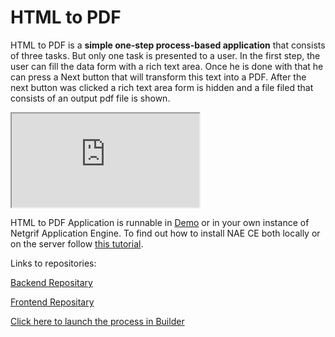 # HTML to PDF

HTML to PDF is a **simple one-step process-based application** that consists of three tasks. But only one task is presented to a user. In the first step, the user can fill the data form with a rich text area. Once he is done with that he can press a Next button that will transform this text into a PDF. After the next button was clicked a rich text area form is hidden and a file filed that consists of an output pdf file is shown.

<div class="container">
    <iframe class="responsive-iframe" src="https://www.youtube.com/embed/lOkMjuRKlS8" title="YouTube video player"
    allow="accelerometer; autoplay; clipboard-write; encrypted-media; gyroscope; picture-in-picture"
    allowfullscreen></iframe>
</div>

HTML to PDF Application is runnable in [Demo](https://etask.netgrif.cloud/) or in your own instance 
of Netgrif Application Engine. To find out how to install NAE CE both locally or on the server
follow [this tutorial](tutorials/nae-ce-starter/nae-ce-starter.md).

Links to repositories:

[Backend Repositary](https://github.com/petrovicLubos/smallAppShowcaseBackend)

[Frontend Repositary](https://github.com/petrovicLubos/smallAppShowcaseFrontend)


[Click here to launch the process in Builder](https://builder.netgrif.com/modeler?modelUrl=https://academy.netgrif.com/examples/html2pdf/html2pdf.xml)
